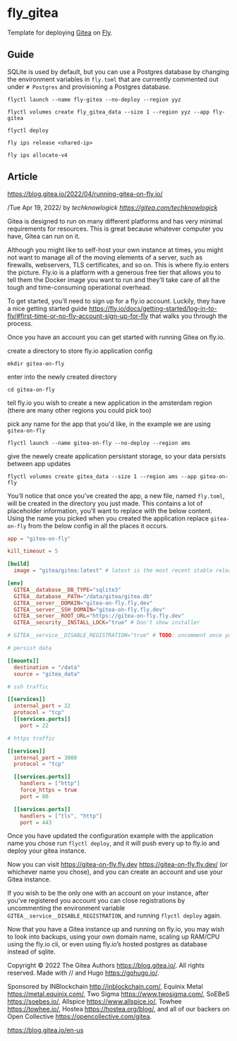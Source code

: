 # fly_gitea

Template for deploying [Gitea](https://gitea.io/en-us/) on [Fly](https://fly.io).

## Guide

SQLite is used by default, but you can use a Postgres database by changing the environment variables in `fly.toml` that are currrently commented out under `# Postgres` and provisioning a Postgres database.

`flyctl launch --name fly-gitea --no-deploy --region yyz`

`flyctl volumes create fly_gitea_data --size 1 --region yyz --app fly-gitea`

`flyctl deploy`

`fly ips release <shared-ip>`

`fly ips allocate-v4`

## Article

<https://blog.gitea.io/2022/04/running-gitea-on-fly.io/>

/Tue Apr 19, 2022/ by *techknowlogick <https://gitea.com/techknowlogick>*

Gitea is designed to run on many different platforms and has very
minimal requirements for resources. This is great because whatever
computer you have, Gitea can run on it.

Although you might like to self-host your own instance at times, you
might not want to manage all of the moving elements of a server, such as
firewalls, webservers, TLS certificates, and so on. This is where fly.io
enters the picture. Fly.io is a platform with a generous free tier that
allows you to tell them the Docker image you want to run and they’ll
take care of all the tough and time-consuming operational overhead.

To get started, you’ll need to sign up for a fly.io account. Luckily,
they have a nice getting started guide
<https://fly.io/docs/getting-started/log-in-to-fly/#first-time-or-no-fly-account-sign-up-for-fly> that walks you through the process.

Once you have an account you can get started with running Gitea on fly.io.

create a directory to store fly.io application config

`mkdir gitea-on-fly`

enter into the newly created directory

`cd gitea-on-fly`

tell fly.io you wish to create a new application in the amsterdam region (there are many other regions you could pick too)

pick any name for the app that you'd like, in the example we are using `gitea-on-fly`

`flyctl launch --name gitea-on-fly --no-deploy --region ams`

give the newely create application persistant storage, so your data persists between app updates

`flyctl volumes create gitea_data --size 1 --region ams --app gitea-on-fly`

You’ll notice that once you’ve created the app, a new file, named
`fly.toml`, will be created in the directory you just made. This
contains a lot of placeholder information, you’ll want to replace with
the below content. Using the name you picked when you created the
application replace `gitea-on-fly` from the below config in all the
places it occurs.

```toml
app = "gitea-on-fly"

kill_timeout = 5

[build]
  image = "gitea/gitea:latest" # latest is the most recent stable release

[env]
  GITEA__database__DB_TYPE="sqlite3"
  GITEA__database__PATH="/data/gitea/gitea.db"
  GITEA__server__DOMAIN="gitea-on-fly.fly.dev"
  GITEA__server__SSH_DOMAIN="gitea-on-fly.fly.dev"
  GITEA__server__ROOT_URL="https://gitea-on-fly.fly.dev"
  GITEA__security__INSTALL_LOCK="true" # Don't show installer

# GITEA__service__DISABLE_REGISTRATION="true" # TODO: uncomment once you have created your first user

# persist data

[[mounts]]
  destination = "/data"
  source = "gitea_data"

# ssh traffic

[[services]]
  internal_port = 22
  protocol = "tcp"
  [[services.ports]]
    port = 22

# https traffic

[[services]]
  internal_port = 3000
  protocol = "tcp"

  [[services.ports]]
    handlers = ["http"]
    force_https = true
    port = 80

  [[services.ports]]
    handlers = ["tls", "http"]
    port = 443
```

Once you have updated the configuration example with the application
name you chose run `flyctl deploy`, and it will push every up to fly.io
and deploy your gitea instance.

Now you can visit <https://gitea-on-fly.fly.dev>
<https://gitea-on-fly.fly.dev/> (or whichever name you chose), and you
can create an account and use your Gitea instance.

If you wish to be the only one with an account on your instance, after
you’ve registered you account you can close registrations by
uncommenting the environment variable
`GITEA__service__DISABLE_REGISTRATION`, and running `flyctl deploy` again.

Now that you have a Gitea instance up and running on fly.io, you may
wish to look into backups, using your own domain name, scaling up
RAM/CPU using the fly.io cli, or even using fly.io’s hosted postgres as
database instead of sqlite.

Copyright © 2022 The Gitea Authors <https://blog.gitea.io/>. All rights
reserved. Made with // and Hugo <https://gohugo.io/>.

Sponsored by INBlockchain <http://inblockchain.com/>, Equinix Metal
<https://metal.equinix.com/>, Two Sigma <https://www.twosigma.com/>,
SoEBeS <https://soebes.io/>, Allspice <https://www.allspice.io/>, Towhee
<https://towhee.io/>, Hostea <https://hostea.org/blog/>, and all of our
backers on Open Collective <https://opencollective.com/gitea>.

<https://blog.gitea.io/en-us>

